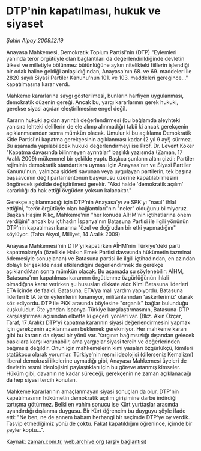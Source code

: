 # DTP'nin kapatılması, hukuk ve siyaset

*Şahin Alpay 2009.12.19*

<tr><td class="metin" colspan="2" style="padding-top: 20px; padding-left: 5px; ">Anayasa Mahkemesi, Demokratik Toplum Partisi'nin (DTP) "Eylemleri yanında terör örgütüyle olan bağlantıları da değerlendirildiğinde devletin ülkesi ve milletiyle bölünmez bütünlüğüne aykırı nitelikteki fiillerin işlendiği bir odak haline geldiği anlaşıldığından, Anayasa'nın 68. ve 69. maddeleri ile 2820 sayılı Siyasî Partiler Kanunu'nun 101. ve 103. maddeleri gereğince..." kapatılmasına karar verdi.</td></tr><tr><td class="metin" colspan="2" style="padding-top: 20px; padding-left: 5px; "><p> Mahkeme kararlarına saygı gösterilmesi, bunların harfiyen uygulanması, demokratik düzenin gereği. Ancak bu, yargı kararlarının gerek hukuki, gerekse siyasi açıdan eleştirilmesine engel değil.
<p>Kararın hukuki açıdan ayrıntılı değerlendirmesi (bu bağlamda aleyhteki yanısıra lehteki delillerin de ele alınıp alınmadığı) tabii ki ancak gerekçenin açıklanmasından sonra mümkün olacak. Umulur ki bu açıklama Demokratik Kitle Partisi'ni kapatma gerekçesinin açıklanması kadar (2 yıl 9 ay!) sürmez. Bu aşamada yapılabilecek hukuki değerlendirmeyi ise Prof. Dr. Levent Köker "Kapatma davasında bilinmeyen ayrıntılar" başlıklı yazısında (Zaman, 17 Aralık 2009) mükemmel bir şekilde yaptı. Başlıca şunların altını çizdi: Partiler rejiminin demokratik standartlara uyması için Anayasa'nın ve Siyasi Partiler Kanunu'nun, yalnızca şiddeti savunan veya uygulayan partilerin, tek başına başsavcının değil parlamentonun başvurusu üzerine kapatılabilmesini öngörecek şekilde değiştirilmesi gerekir. "Aksi halde 'demokratik açılım' kararlılığı da hak ettiği övgüden yoksun kalacaktır."
<p> Gerekçe açıklanmadığı için DTP'nin Anayasa'yı ve SPK'yı "nasıl" ihlal ettiğini, "terör örgütüyle olan bağlantıları"nın "neler" olduğunu bilmiyoruz. Başkan Haşim Kılıç, Mahkeme'nin "her konuda AİHM'nin içtihatlarına önem verdiğini" ancak bu içtihadın İspanya'nın Batasuna Partisi ile ilgili yönünün DTP'nin kapatılması kararına "özel ve doğrudan bir etki yapmadığını" söylüyor. (Taha Akyol, Milliyet, 14 Aralık 2009)
<p>Anayasa Mahkemesi'nin DTP'yi kapatırken AİHM'nin Türkiye'deki parti kapatmalarıyla (özellikle Halkın Emek Partisi davasında hükümetin tazminat ödemesiyle sonuçlanan) ve Batasuna partisi ile ilgili içtihadından, en azından dolaylı bir şekilde nasıl etkilendiğini değerlendirmek de gerekçe açıklandıktan sonra mümkün olacak. Bu aşamada şu söylenebilir: AİHM, Batasuna'nın kapatılması kararının örgütlenme özgürlüğünün ihlali olmadığına karar verirken şu hususları dikkate aldı: Kimi Batasuna liderleri ETA içinde de faaldi. Batasuna, ETA'ya mali yardım yapıyordu. Batasuna liderleri ETA terör eylemlerini kınamıyor, militanlarından 'askerlerimiz' olarak söz ediyordu. DTP ile PKK arasında böylesine "organik" bağlar bulunduğu kuşkuludur. Öte yandan İspanya-Türkiye karşılaştırmasının, Batasuna-DTP karşılaştırması açısından elbette ki geçerli yönleri var. (Bkz. Akın Özçer, Taraf, 17 Aralık) DTP'yi kapatma kararının siyasi değerlendirmesini yapmak için gerekçenin açıklanmasını beklemek gerekmiyor. Her mahkeme kararı gibi bu kararın da siyasi bir yönü var. Yargının bağımsızlığı dışarıdan gelecek baskılara karşı korunabilir, ama yargıçlar siyasi tercih ve değerlerinden bağımsız değildir. Onun için mahkemelerin kimi yasaları özgürlükçü, kimileri statükocu olarak yorumlar. Türkiye'nin resmi ideolojisi (dilerseniz Kemalizm) liberal demokrasi ilkelerine uymadığı gibi, Anayasa Mahkemesi üyeleri de devletin resmi ideolojisini paylaştıkları için bu göreve atanmış kimseler. Hüküm gibi, davanın ne kadar süreceği, gerekçenin ne zaman açıklanacağı da hep siyasi tercih konuları.
<p> Mahkeme kararlarının amaçlanmayan siyasi sonuçları da olur. DTP'nin kapatılmasının hükümetin demokratik açılım girişimine darbe indirdiği tartışma götürmez. Belki en vahim sonucu ise Kürt yurttaşlar arasında uyandırdığı dışlanma duygusu. Bir Kürt öğrencim bu duyguyu şöyle ifade etti: "Ne ben, ne de annem babam herhangi bir seçimde DTP'ye oy verdik. Tasvip etmediğimiz yönü de çoktu. Fakat kapatıldığını öğrenince, içimde bir şeyler koptu...".<br/></p></p></p></p></p></td></tr>

Kaynak: [zaman.com.tr](http://zaman.com.tr/yazar.do?yazino=929295), [web.archive.org (arşiv bağlantısı)](http://web.archive.org/web/20100120103553/http://www.zaman.com.tr:80/yazar.do?yazino=929295)

